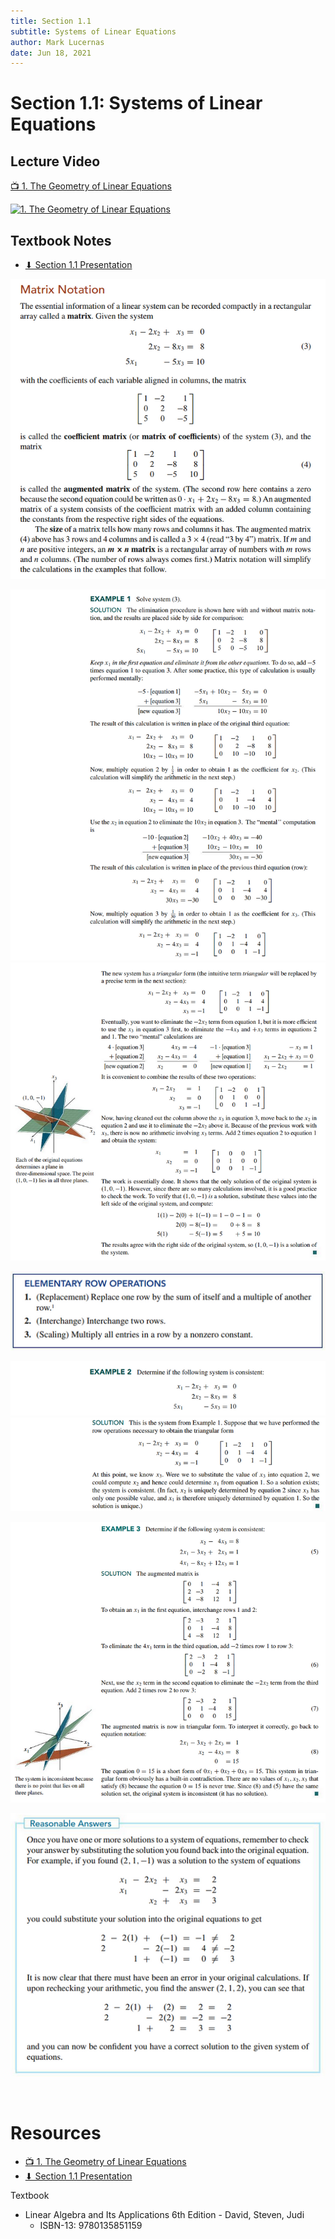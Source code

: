 ```yaml
---
title: Section 1.1
subtitle: Systems of Linear Equations
author: Mark Lucernas
date: Jun 18, 2021
---
```



# Section 1.1: Systems of Linear Equations

## Lecture Video

[📺 1. The Geometry of Linear Equations](https://www.youtube.com/watch?v=J7DzL2_Na80)

[![1. The Geometry of Linear Equations](https://img.youtube.com/vi/J7DzL2_Na80/2.jpg)](https://www.youtube.com/watch?v=J7DzL2_Na80 "1. The Geometry of Linear Equations")


## Textbook Notes

- [⬇ Section 1.1 Presentation](file:../../../../../files/summer-2021/MATH-254/notes/ch-1/sec_1-1_presentation.pptx)

![Matrix Notation](../../../../../files/summer-2021/MATH-254/notes/ch-1/sec_1-1_matrix_notation.png)

![Example 1.1](../../../../../files/summer-2021/MATH-254/notes/ch-1/sec_1-1_example_1-1.png)
![Example 1.2](../../../../../files/summer-2021/MATH-254/notes/ch-1/sec_1-1_example_1-2.png)

![Elementary Row Operations](../../../../../files/summer-2021/MATH-254/notes/ch-1/sec_1-1_elementary_row_operations.png)

![Example 2.1](../../../../../files/summer-2021/MATH-254/notes/ch-1/sec_1-1_example_2-1.png)
![Example 2.2](../../../../../files/summer-2021/MATH-254/notes/ch-1/sec_1-1_example_2-2.png)

![Example 3](../../../../../files/summer-2021/MATH-254/notes/ch-1/sec_1-1_example_3.png)

![Reasonable Answers](../../../../../files/summer-2021/MATH-254/notes/ch-1/sec_1-1_reasonable_answers.png)


<br>

# Resources

- [📺 1. The Geometry of Linear Equations](https://www.youtube.com/watch?v=J7DzL2_Na80)
- [⬇ Section 1.1 Presentation](file:../../../../../files/summer-2021/MATH-254/notes/ch-1/sec_1-1_presentation.pptx)

Textbook

+ Linear Algebra and Its Applications 6th Edition - David, Steven, Judi
  + ISBN-13: 9780135851159

